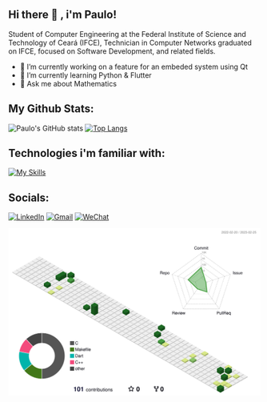 ## Hi there 👋 , i'm Paulo!

Student of Computer Engineering at the Federal Institute of Science and Technology of Ceará (IFCE), Technician in Computer Networks graduated on IFCE, focused on Software Development, and related fields.

- 🔭 I’m currently working on a feature for an embeded system using Qt
- 🌱 I’m currently learning Python & Flutter
- 💬 Ask me about Mathematics

## My Github Stats:

![Paulo's GitHub stats](https://github-readme-stats.vercel.app/api?username=pauloDiego-sudo&show_icons=true&theme=dracula)
[![Top Langs](https://github-readme-stats.vercel.app/api/top-langs/?username=pauloDiego-sudo&layout=compact&theme=dracula)](https://github.com/anuraghazra/github-readme-stats)


## Technologies i'm familiar with:

[![My Skills](https://skillicons.dev/icons?i=cpp,qt,c,dart,flutter,py,mysql,html,css,github,gitlab,linux,cmake)](https://skillicons.dev)

## Socials:
 
 [![LinkedIn](https://img.shields.io/badge/LinkedIn-0077B5?style=for-the-badge&logo=linkedin&logoColor=white)](https://www.linkedin.com/in/paulo-diego-de-meneses-b1219b157/)
  [![Gmail](https://img.shields.io/badge/Gmail-D14836?style=for-the-badge&logo=gmail&logoColor=white)](mailto:paulo.meneses3636@gmail.com)
   [![WeChat](https://img.shields.io/badge/WeChat-07C160?style=for-the-badge&logo=wechat&logoColor=white)](https://msng.link/o/?https%3A%2F%2Fu.wechat.com%2FkKNOOP-4aI5rZenjrRGFfqo=wc)
   
   ![](./profile-3d-contrib/profile-green-animate.svg)
   
